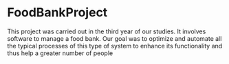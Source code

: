 # FoodBankProject
This project was carried out in the third year of our studies. It involves software to manage a food bank. Our goal was to optimize and automate all the typical processes of this type of system to enhance its functionality and thus help a greater number of people
